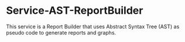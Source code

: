 # Service-AST-ReportBuilder
This service is a Report Builder that uses Abstract Syntax Tree (AST) as pseudo code to generate reports and graphs.
